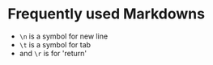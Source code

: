 # Frequently used Markdowns

- `\n` is a symbol for new line
- `\t` is a symbol for tab
- and `\r` is for 'return'

